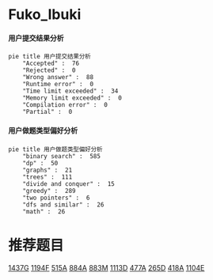 # Fuko_Ibuki

<!-- tabs:start -->



#### **用户提交结果分析**

```mermaid
pie title 用户提交结果分析
    "Accepted" :  76
    "Rejected" :  0
    "Wrong answer" :  88
    "Runtime error" :  0
    "Time limit exceeded" :  34
    "Memory limit exceeded" :  0
    "Compilation error" :  0
    "Partial" :  0
```

#### **用户做题类型偏好分析**

```mermaid
pie title 用户做题类型偏好分析
    "binary search" :  585
    "dp" :  50
    "graphs" :  21
    "trees" :  111
    "divide and conquer" :  15
    "greedy" :  289
    "two pointers" :  6
    "dfs and similar" :  26
    "math" :  26
```



<!-- tabs:end -->
# 推荐题目
[1437G](https://codeforces.com/contest/1437/problem/G)
[1194F](https://codeforces.com/contest/1194/problem/F)
[515A](https://codeforces.com/contest/515/problem/A)
[884A](https://codeforces.com/contest/884/problem/A)
[883M](https://codeforces.com/contest/883/problem/M)
[1113D](https://codeforces.com/contest/1113/problem/D)
[477A](https://codeforces.com/contest/477/problem/A)
[265D](https://codeforces.com/contest/265/problem/D)
[418A](https://codeforces.com/contest/418/problem/A)
[1104E](https://codeforces.com/contest/1104/problem/E)
